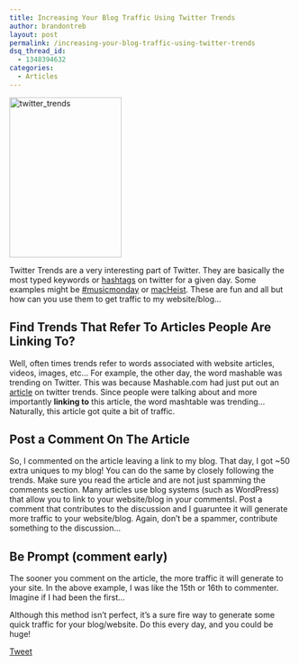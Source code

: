```yaml
---
title: Increasing Your Blog Traffic Using Twitter Trends
author: brandontreb
layout: post
permalink: /increasing-your-blog-traffic-using-twitter-trends
dsq_thread_id:
  - 1348394632
categories:
  - Articles
---
```

[<img class="alignleft size-full wp-image-191" title="twitter_trends" src="http://brandontreb.com/wp-content/uploads/2009/04/twitter_trends.png" alt="twitter_trends" width="199" height="284" />][1]

Twitter Trends are a very interesting part of Twitter. They are basically the most typed keywords or [hashtags][2] on twitter for a given day. Some examples might be [#musicmonday][3] or [macHeist][4]. These are fun and all but how can you use them to get traffic to my website/blog&#8230;

## Find Trends That Refer To Articles People Are Linking To?

Well, often times trends refer to words associated with website articles, videos, images, etc&#8230; For example, the other day, the word mashable was trending on Twitter. This was because Mashable.com had just put out an [article][5] on twitter trends. Since people were talking about and more importantly **linking to** this article, the word mashtable was trending&#8230;Naturally, this article got quite a bit of traffic.

## Post a Comment On The Article

So, I commented on the article leaving a link to my blog. That day, I got ~50 extra uniques to my blog! You can do the same by closely following the trends. Make sure you read the article and are not just spamming the comments section. Many articles use blog systems (such as WordPress) that allow you to link to your website/blog in your commentsl. Post a comment that contributes to the discussion and I guaruntee it will generate more traffic to your website/blog. Again, don&#8217;t be a spammer, contribute something to the discussion&#8230;

## Be Prompt (comment early)

The sooner you comment on the article, the more traffic it will generate to your site. In the above example, I was like the 15th or 16th to commenter. Imagine if I had been the first&#8230;

Although this method isn&#8217;t perfect, it&#8217;s a sure fire way to generate some quick traffic for your blog/website. Do this every day, and you could be huge!

<div style="">
  <a href="http://twitter.com/share" class="twitter-share-button" data-count="horizontal" data-text="Increasing Your Blog Traffic Using Twitter Trends" data-url="http://brandontreb.com/increasing-your-blog-traffic-using-twitter-trends"  data-via="brandontreb" data-related="brandontreb:">Tweet</a>
</div>

 [1]: http://brandontreb.com/wp-content/uploads/2009/04/twitter_trends.png
 [2]: http://twitter.pbwiki.com/Hashtags
 [3]: http://twitter.com/timeline/search?q=%23musicmonday&source=sidebar&category=trends
 [4]: http://twitter.com/timeline/search?q=MacHeist&source=sidebar&category=trends
 [5]: http://mashable.com/2009/04/04/twitter-trends/